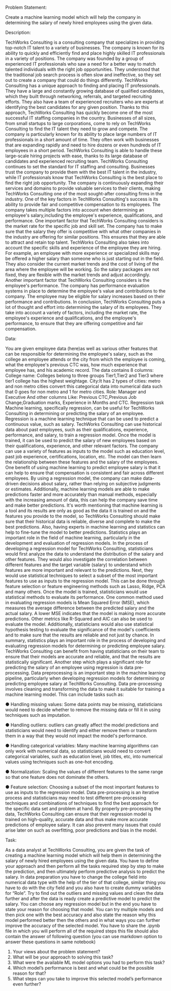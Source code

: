 Problem Statement:


Create a machine learning model which will help the company in determining the salary of newly
hired employees using the given data.


Description:


TechWorks Consulting is a consulting company that specializes in providing top-notch IT talent
to a variety of businesses. The company is known for its ability to quickly and efficiently find and
place highly skilled IT professionals in a variety of positions.
The company was founded by a group of experienced IT professionals who saw a need for a
better way to match talented individuals with the right job opportunities. They understood that
the traditional job search process is often slow and ineffective, so they set out to create a
company that could do things differently.
TechWorks Consulting has a unique approach to finding and placing IT professionals. They
have a large and constantly growing database of qualified candidates, which they built through
networking, referrals, and targeted recruiting efforts. They also have a team of experienced
recruiters who are experts at identifying the best candidates for any given position.
Thanks to this approach, TechWorks Consulting has quickly become one of the most successful
IT staffing companies in the country. Businesses of all sizes, from small startups to large
corporations, come to rely on TechWorks Consulting to find the IT talent they need to grow and
compete.
The company is particularly known for its ability to place large numbers of IT professionals in a
short amount of time. They often work with businesses that are expanding rapidly and need to
hire dozens or even hundreds of IT employees in a short period. TechWorks Consulting is able
to handle these large-scale hiring projects with ease, thanks to its large database of candidates
and experienced recruiting team.
TechWorks Consulting continues to set the standard for IT staffing and consulting. Businesses
trust the company to provide them with the best IT talent in the industry, while IT professionals
know that TechWorks Consulting is the best place to find the right job opportunity. The company
is continuously expanding their services and domains to provide valuable services to their
clients, making TechWorks Consulting one of the most sought-after consulting firms in the
industry.
One of the key factors in TechWorks Consulting's success is its ability to provide fair and
competitive compensation to its employees. The company takes multiple factors into account
when determining an employee's salary,including the employee's experience, qualifications, and
performance.
One important factor that TechWorks Consulting considers is the market rate for the specific job
and skill set. The company has to make sure that the salary they offer is competitive with what
other companies in the industry are offering for similar positions. This ensures that they are able
to attract and retain top talent.
TechWorks Consulting also takes into account the specific skills and experience of the
employee they are hiring. For example, an employee with more experience or specialized skills
may be offered a higher salary than someone who is just starting out in the field.
They also consider the current market trends and the cost of living of the area where the
employee will be working. So the salary packages are not fixed, they are flexible with the market
trends and adjust accordingly.
Another important factor that TechWorks Consulting considers is the employee's performance.
The company has performance evaluation systems in place to determine the employee's value
and contributions to the company. The employee may be eligible for salary increases based on
their performance and contributions.
In conclusion, TechWorks Consulting puts a lot of thought and effort into determining the salary
of its employees. They take into account a variety of factors, including the market rate, the
employee's experience and qualifications, and the employee's performance, to ensure that they
are offering competitive and fair compensation.


Data:


You are given employee data (here)as well as various other features that can be responsible for
determining the employee's salary, such as the college an employee attends or the city from
which the employee is coming, what the employee's previous CTC was, how much experience
that employee has, and his academic record.
The data contains 8 columns:
College name: Colleges belong to three groups Tier1,Tier2 and Tier3 where tier1 college has
the highest weightage.
City:It has 2 types of cities: metro and non metro cities convert this categorical data into
numerical data such that 0 goes for non metro and 1 for metro cities.
Role: Manager and Executive
And other columns Like: Previous CTC,Previous Job Change,Graduation marks, Experience in
Months and CTC.
Regression task
Machine learning, specifically regression, can be useful for TechWorks Consulting in
determining or predicting the salary of an employee.
Regression is a machine learning technique that can be used to predict a continuous value,
such as salary. TechWorks Consulting can use historical data about past employees, such as
their qualifications, experience, performance, and salary, to train a regression model. Once the
model is trained, it can be used to predict the salary of new employees based on their
qualifications, experience, and other relevant factors.
The company can use a variety of features as inputs to the model such as education level, past
job experience, certifications, location, etc. The model can then learn the relationship between
these features and the salary of the employees.
One benefit of using machine learning to predict employee salary is that it can help to ensure
that compensation is consistent and fair across different employees. By using a regression
model, the company can make data-driven decisions about salary, rather than relying on
subjective judgments or estimates.
Additionally, machine learning models are able to make predictions faster and more accurately
than manual methods, especially with the increasing amount of data, this can help the company
save time and make better predictions.
It's worth mentioning that machine learning is a tool and its results are only as good as the data
it is trained on and the features you provide to the model, so TechWorks Consulting should
make sure that their historical data is reliable, diverse and complete to make the best
predictions. Also, having experts in machine learning and statistics can help to fine-tune the
model to better predictions.
Statistics plays an important role in the field of machine learning, particularly in the development
and evaluation of regression models.
In the process of developing a regression model for TechWorks Consulting, statisticians would
first analyze the data to understand the distribution of the salary and other features. They would
also investigate the correlation between different features and the target variable (salary) to
understand which features are more important and relevant to the predictions.
Next, they would use statistical techniques to select a subset of the most important features to
use as inputs to the regression model. This can be done through feature selection or feature
engineering methods such as Lasso, Ridge, PCA and many others.
Once the model is trained, statisticians would use statistical methods to evaluate its
performance. One common method used in evaluating regression models is Mean Squared
Error (MSE), which measures the average difference between the predicted salary and the
actual salary. A lower MSE indicates that the model is making more accurate predictions. Other
metrics like R-Squared and AIC can also be used to evaluate the model.
Additionally, statisticians would also use statistical hypothesis testing to evaluate the
significance of the model's coefficients and to make sure that the results are reliable and not just
by chance.
In summary, statistics plays an important role in the process of developing and evaluating
regression models for determining or predicting employee salary. TechWorks Consulting can
benefit from having statisticians on their team to ensure that their models are accurate and
reliable, and that the results are statistically significant.
Another step which plays a significant role for predicting the salary of an employee using
regression is data pre-processing.
Data preprocessing is an important step in the machine learning pipeline, particularly when
developing regression models for determining or predicting employee salary at TechWorks
Consulting.
Data pre-processing involves cleaning and transforming the data to make it suitable for training
a machine learning model. This can include tasks such as:


● Handling missing values: Some data points may be missing, statisticians would need to
decide whether to remove the missing data or fill it in using techniques such as
imputation.


● Handling outliers: outliers can greatly affect the model predictions and statisticians would
need to identify and either remove them or transform them in a way that they would not
impact the model's performance.


● Handling categorical variables: Many machine learning algorithms can only work with
numerical data, so statisticians would need to convert categorical variables, such as
education level, job titles, etc, into numerical values using techniques such as one-hot
encoding.


● Normalization: Scaling the values of different features to the same range so that one
feature does not dominate the others.


● Feature selection: Choosing a subset of the most important features to use as inputs to
the regression model.
Data pre-processing is an iterative process and statisticians may need to test different
pre-processing techniques and combinations of techniques to find the best approach for the
specific data set and problem at hand.
By properly pre-processing the data, TechWorks Consulting can ensure that their regression
model is trained on high-quality, accurate data and thus make more accurate predictions of
employee salary. It can also prevent many issues that could arise later on such as overfitting,
poor predictions and bias in the model.


Task:


As a data analyst at TechWorks Consulting, you are given the task of creating a machine
learning model which will help them in determining the salary of newly hired employees using
the given data.
You have to define your approach and then perform all the tasks required step by step to make
the prediction, and then ultimately perform predictive analysis to predict the salary.
In data preparation you have to change the college field into numerical data type with the help of
the tier of that college, similar thing you have to do with the city field and you also have to create
dummy variables for “Role”.
Try to find out the outliers and missing values and clean the data further and after the data is
ready create a predictive model to predict the salary.
You can choose any regression model but in the end you have to state your reason for choosing
that model. You can try multiple models and then pick one with the best accuracy and also state
the reason why this model performed better then the others and in what ways you can further
improve the accuracy of the selected model.
You have to share the .ipynb file in which you will perform all of the required steps this file
should also contain the answer of following question (you can use markdown option to answer
these questions in same notebook)
1. Your views about the problem statement?
2. What will be your approach to solving this task?
3. What were the available ML model options you had to perform this task?
4. Which model’s performance is best and what could be the possible reason for that?
5. What steps can you take to improve this selected model’s performance even further?
